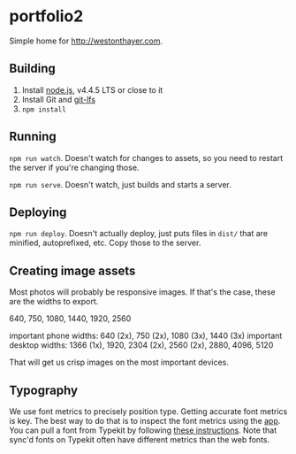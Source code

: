 # portfolio2

Simple home for http://westonthayer.com.

## Building

1. Install [node.js](https://nodejs.org/en/), v4.4.5 LTS or close to it
2. Install Git and [git-lfs](https://git-lfs.github.com/)
3. `npm install`

## Running

`npm run watch`. Doesn't watch for changes to assets, so you need to restart the server if you're changing those.

`npm run serve`. Doesn't watch, just builds and starts a server.

## Deploying

`npm run deploy`. Doesn't actually deploy, just puts files in `dist/` that are minified, autoprefixed, etc. Copy those to the server.

## Creating image assets

Most photos will probably be responsive images. If that's the case, these are the widths to export.

640, 750, 1080, 1440, 1920, 2560

important phone widths: 640 (2x), 750 (2x), 1080 (3x), 1440 (3x)
important desktop widths: 1366 (1x), 1920, 2304 (2x), 2560 (2x), 2880, 4096, 5120

That will get us crisp images on the most important devices.

## Typography

We use font metrics to precisely position type. Getting accurate font metrics is key. The best way to do that is to inspect the font metrics using the [app](https://github.com/WestonThayer/FontMetricsUwp). You can pull a font from Typekit by following [these instructions](http://aenism.com/font-files-off-typekit/). Note that sync'd fonts on Typekit often have different metrics than the web fonts.
